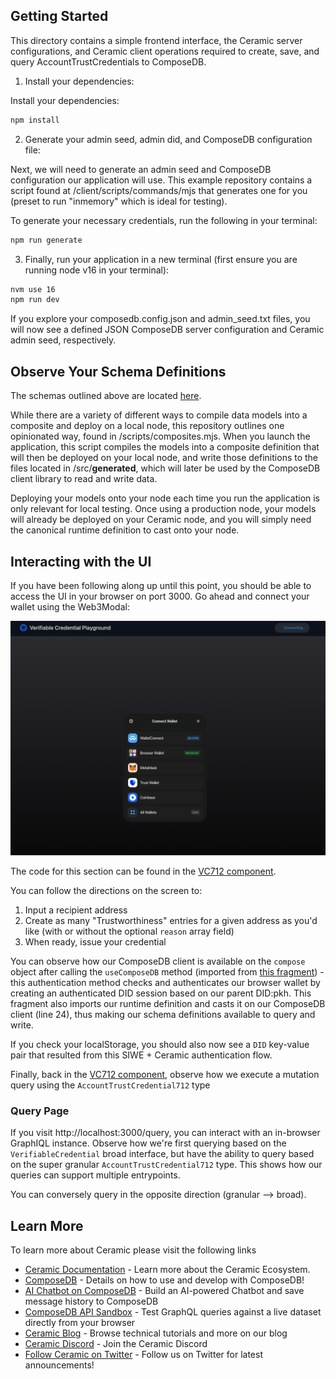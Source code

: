 ## Getting Started
This directory contains a simple frontend interface, the Ceramic server configurations, and Ceramic client operations required to create, save, and query AccountTrustCredentials to ComposeDB.

1. Install your dependencies:

Install your dependencies:

```bash
npm install
```

2. Generate your admin seed, admin did, and ComposeDB configuration file:

Next, we will need to generate an admin seed and ComposeDB configuration our application will use. This example repository contains a script found at /client/scripts/commands/mjs that generates one for you (preset to run "inmemory" which is ideal for testing).

To generate your necessary credentials, run the following in your terminal:

```bash
npm run generate
```

3. Finally, run your application in a new terminal (first ensure you are running node v16 in your terminal):

```bash
nvm use 16
npm run dev
```

If you explore your composedb.config.json and admin_seed.txt files, you will now see a defined JSON ComposeDB server configuration and Ceramic admin seed, respectively.

## Observe Your Schema Definitions

The schemas outlined above are located [here](./composites/00-verifiableCredential.graphql).

While there are a variety of different ways to compile data models into a composite and deploy on a local node, this repository outlines one opinionated way, found in /scripts/composites.mjs. When you launch the application, this script compiles the models into a composite definition that will then be deployed on your local node, and write those definitions to the files located in /src/__generated__, which will later be used by the ComposeDB client library to read and write data.

Deploying your models onto your node each time you run the application is only relevant for local testing. Once using a production node, your models will already be deployed on your Ceramic node, and you will simply need the canonical runtime definition to cast onto your node.

## Interacting with the UI
If you have been following along up until this point, you should be able to access the UI in your browser on port 3000. Go ahead and connect your wallet using the Web3Modal:

<div style={{textAlign: 'center'}}>

![vc playground](/static/vc-playground.png)

</div>

The code for this section can be found in the [VC712 component](./src/components/VC712.tsx).

You can follow the directions on the screen to:

1. Input a recipient address
2. Create as many "Trustworthiness" entries for a given address as you'd like (with or without the optional `reason` array field)
3. When ready, issue your credential

You can observe how our ComposeDB client is available on the `compose` object after calling the `useComposeDB` method (imported from [this fragment](./src/fragments/index.tsx)) - this authentication method checks and authenticates our browser wallet by creating an authenticated DID session based on our parent DID:pkh. This fragment also imports our runtime definition and casts it on our ComposeDB client (line 24), thus making our schema definitions available to query and write. 

If you check your localStorage, you should also now see a `DID` key-value pair that resulted from this SIWE + Ceramic authentication flow.

Finally, back in the [VC712 component](./src/components/VC712.tsx), observe how we execute a mutation query using the `AccountTrustCredential712` type

### Query Page

If you visit http://localhost:3000/query, you can interact with an in-browser GraphIQL instance. Observe how we're first querying based on the `VerifiableCredential` broad interface, but have the ability to query based on the super granular `AccountTrustCredential712` type. This shows how our queries can support multiple entrypoints.

You can conversely query in the opposite direction (granular --> broad). 

## Learn More

To learn more about Ceramic please visit the following links

- [Ceramic Documentation](https://developers.ceramic.network/learn/welcome/) - Learn more about the Ceramic Ecosystem.
- [ComposeDB](https://composedb.js.org/) - Details on how to use and develop with ComposeDB!
- [AI Chatbot on ComposeDB](https://learnweb3.io/lessons/build-an-ai-chatbot-on-compose-db-and-the-ceramic-network) - Build an AI-powered Chatbot and save message history to ComposeDB
- [ComposeDB API Sandbox](https://developers.ceramic.network/sandbox) - Test GraphQL queries against a live dataset directly from your browser
- [Ceramic Blog](https://blog.ceramic.network/) - Browse technical tutorials and more on our blog
- [Ceramic Discord](https://discord.com/invite/ceramic) - Join the Ceramic Discord
- [Follow Ceramic on Twitter](https://twitter.com/ceramicnetwork) - Follow us on Twitter for latest announcements!